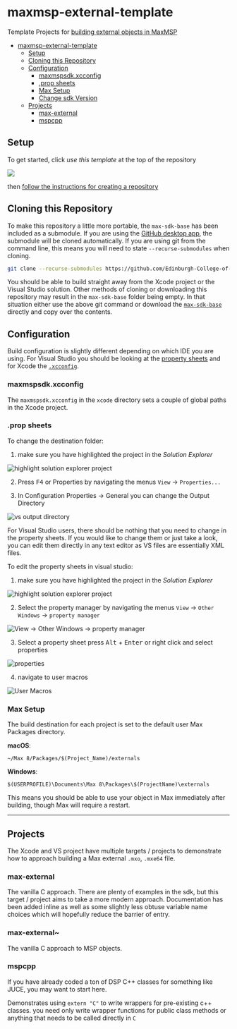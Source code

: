 # maxmsp-external-template

Template Projects for [building external objects in MaxMSP](https://cycling74.com/sdk/max-sdk-8.2.0/)

<!-- TOC depthFrom:1 depthTo:6 withLinks:1 updateOnSave:1 orderedList:0 -->

- [maxmsp-external-template](#maxmsp-external-template)
	- [Setup](#setup)
	- [Cloning this Repository](#cloning-this-repository)
	- [Configuration](#configuration)
		- [maxmspsdk.xcconfig](#maxmspsdkxcconfig)
		- [.prop sheets](#prop-sheets)
		- [Max Setup](#max-setup)
		- [Change sdk Version](#change-sdk-version)
	- [Projects](#projects)
		- [max-external](#max-external)
		- [mspcpp](#mspcpp)

<!-- /TOC -->

## Setup

To get started, click _use this template_ at the top of the repository

![](https://help.github.com/assets/images/help/repository/use-this-template-button.png)

then [follow the instructions for creating a repository](https://help.github.com/en/github/creating-cloning-and-archiving-repositories/creating-a-repository-from-a-template)

## Cloning this Repository

To make this repository a little more portable, the `max-sdk-base` has been included as a submodule. If you are using the [GitHub desktop app](https://desktop.github.com), the submodule will be cloned automatically. If you are using git from the command line, this means you will need to state `--recurse-submodules` when cloning.

```sh
git clone --recurse-submodules https://github.com/Edinburgh-College-of-Art/maxmsp-external-template
```

You should be able to build straight away from the Xcode project or the Visual Studio solution. Other methods of cloning or downloading this repository may result in the `max-sdk-base` folder being empty. In that situation either use the above git command or download the [`max-sdk-base`](https://github.com/Cycling74/max-sdk-base) directly and copy over the contents.

## Configuration

Build configuration is slightly different depending on which IDE you are using. For Visual Studio you should be looking at the [property sheets](https://docs.microsoft.com/en-us/cpp/build/working-with-project-properties?view=vs-2019) and for Xcode the [`.xcconfig`](https://nshipster.com/xcconfig/).


### maxmspsdk.xcconfig

The `maxmspsdk.xcconfig` in the `xcode` directory sets a couple of global paths in the Xcode project.

### .prop sheets

To change the destination folder:

1. make sure you have highlighted the project in the _Solution Explorer_

![highlight solution explorer project](images/highlight_project.png)

2. Press <kbd>F4</kbd> or Properties by navigating the menus `View` -> `Properties...`

3. In Configuration Properties -> General you can change the Output Directory

![vs output directory](images/output-directory.png)

For Visual Studio users, there should be nothing that you need to change in the property sheets. If you would like to change them or just take a look, you can edit them directly in any text editor as VS files are essentially XML files.

To edit the property sheets in visual studio:

1. make sure you have highlighted the project in the _Solution Explorer_

![highlight solution explorer project](images/highlight_project.png)

2. Select the property manager by navigating the menus `View` -> `Other Windows` -> `property manager`

![View -> Other Windows -> property manager](images/property-manager-nav.png)

3. Select a property sheet press <kbd>Alt</kbd> + <kbd>Enter</kbd> or right click and select properties

![properties](images/prop-sheet-props.png)

4. navigate to user macros

![User Macros](images/user-macros.png)


### Max Setup

The build destination for each project is set to the default user Max Packages directory.

**macOS**:

```
~/Max 8/Packages/$(Project_Name)/externals
```

**Windows**:

```
$(USERPROFILE)\Documents\Max 8\Packages\$(ProjectName)\externals
```

This means you should be able to use your object in Max immediately after building, though Max will require a restart.

***

## Projects

The Xcode and VS project have multiple targets / projects to demonstrate how to approach building a Max external `.mxo`, `.mxe64` file.

### max-external

The vanilla C approach. There are plenty of examples in the sdk, but this target / project aims to take a more modern approach. Documentation has been added inline as well as some slightly less obtuse variable name choices which will hopefully reduce the barrier of entry.

### max-external~

The vanilla C approach to MSP objects.

### mspcpp

If you have already coded a ton of DSP C++ classes for something like JUCE, you may want to start here.

Demonstrates using `extern "C"` to write wrappers for pre-existing c++ classes. you need only write wrapper functions for public class methods or anything that needs to be called directly in `C`
